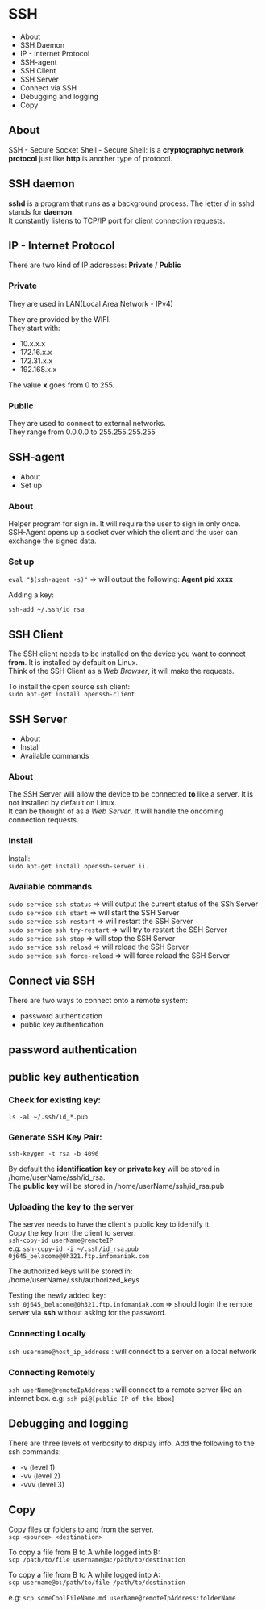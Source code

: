 # SSH

- About
- SSH Daemon
- IP - Internet Protocol
- SSH-agent
- SSH Client
- SSH Server
- Connect via SSH
- Debugging and logging
- Copy

## About

SSH - Secure Socket Shell - Secure Shell: is a **cryptographyc network protocol** just like **http** is another type of protocol.

## SSH daemon

**sshd** is a program that runs as a background process. The letter _d_ in sshd stands for **daemon**.  
It constantly listens to TCP/IP port for client connection requests.

## IP - Internet Protocol

There are two kind of IP addresses: **Private** / **Public**

### Private

They are used in LAN(Local Area Network - IPv4)

They are provided by the WIFI.  
They start with:

- 10.x.x.x
- 172.16.x.x
- 172.31.x.x
- 192.168.x.x

The value **x** goes from 0 to 255.

### Public

They are used to connect to external networks.  
They range from 0.0.0.0 to 255.255.255.255

## SSH-agent

- About
- Set up

### About

Helper program for sign in. It will require the user to sign in only once.  
SSH-Agent opens up a socket over which the client and the user can exchange the signed data.

### Set up

`eval "$(ssh-agent -s)"` => will output the following: **Agent pid xxxx**

Adding a key:

`ssh-add ~/.ssh/id_rsa`

## SSH Client

The SSH client needs to be installed on the device you want to connect **from**. It is installed by default on Linux.  
Think of the SSH Client as a _Web Browser_, it will make the requests.

To install the open source ssh client:  
`sudo apt-get install openssh-client`

## SSH Server

- About
- Install
- Available commands

### About

The SSH Server will allow the device to be connected **to** like a server. It is not installed by default on Linux.  
It can be thought of as a _Web Server_. It will handle the oncoming connection requests.

### Install

Install:  
`sudo apt-get install openssh-server ii.`

### Available commands

`sudo service ssh status` => will output the current status of the SSh Server  
`sudo service ssh start` => will start the SSH Server  
`sudo service ssh restart` => will restart the SSH Server  
`sudo service ssh try-restart` => will try to restart the SSH Server  
`sudo service ssh stop` => will stop the SSH Server  
`sudo service ssh reload` => will reload the SSH Server  
`sudo service ssh force-reload` => will force reload the SSH Server

## Connect via SSH

There are two ways to connect onto a remote system:

- password authentication
- public key authentication

## password authentication

## public key authentication

### Check for existing key:

`ls -al ~/.ssh/id_*.pub`

### Generate SSH Key Pair:

`ssh-keygen -t rsa -b 4096`

By default the **identification key** or **private key** will be stored in /home/userName/ssh/id_rsa.  
The **public key** will be stored in /home/userName/ssh/id_rsa.pub

### Uploading the key to the server

The server needs to have the client's public key to identify it.  
Copy the key from the client to server:  
`ssh-copy-id userName@remoteIP`  
e.g: `ssh-copy-id -i ~/.ssh/id_rsa.pub 0j645_belacome@0h321.ftp.infomaniak.com`

The authorized keys will be stored in: /home/userName/.ssh/authorized_keys

Testing the newly added key:  
`ssh 0j645_belacome@0h321.ftp.infomaniak.com` => should login the remote server via **ssh** without asking for the password.

### Connecting Locally

`ssh username@host_ip_address` : will connect to a server on a local network

### Connecting Remotely

`ssh userName@remoteIpAddress` : will connect to a remote server like an internet box.
e.g: `ssh pi@[public IP of the bbox]`

## Debugging and logging

There are three levels of verbosity to display info. Add the following to the ssh commands:

- -v (level 1)
- -vv (level 2)
- -vvv (level 3)

## Copy

Copy files or folders to and from the server.  
`scp <source> <destination>`

To copy a file from B to A while logged into B:  
`scp /path/to/file username@a:/path/to/destination`

To copy a file from B to A while logged into A:  
`scp username@b:/path/to/file /path/to/destination`

e.g: `scp someCoolFileName.md userName@remoteIpAddress:folderName`
